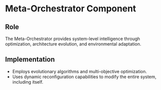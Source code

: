 # Meta-Orchestrator Component

## Role
The Meta-Orchestrator provides system-level intelligence through optimization, architecture evolution, and environmental adaptation.

## Implementation
- Employs evolutionary algorithms and multi-objective optimization.
- Uses dynamic reconfiguration capabilities to modify the entire system, including itself. 